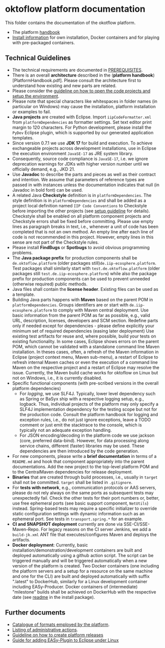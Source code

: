# oktoflow platform documentation

This folder contains the documentation of the okotflow platform.

* The platform [handbook](PlatformHandbook.pdf)
* [Install information](INSTALL.md) for own installation, Docker containers and for playing with pre-packaged containers.

## Technical Guidelines
* The technical requirements are documented in [PREREQUISITES](PREREQUISITES.md).
* There is an overall **architecture** described in the (**platform handbook**)[PlatformHandbook.pdf]. Please consult the architecture first to understand how existing and new parts are related.
* Please consider the [guideline on how to open the code projects and setup the environment](Guideline.pdf?raw=true).
* Please note that special characters like whitespaces in folder names (in particular on Windows) may cause the installation, platform installation or examples to fail.  
* **Java projects** are created with Eclipse. Import ``iipCodeFormatter.xml`` from ``platformDependencies`` as formatter settings. Set text editor print margin to 120 characters. For Python development, please install the `PyDev` Eclipse plugin, which is supported by our generated application templates.
* Since version 0.7.1 we use **JDK 17** for build and execution. To achieve exchangeable projects across development installations, use in Eclipse the execution environment ``JavaSE-17`` as JRE system library.
* Consequently, source code compliance is ``JavaSE-17``, i.e. we ignore deprecation warnings for JDKs with higher version number until we officially demand, e.g., JKD 21.
* Use **Javadoc** to describe the parts and pieces as well as their contract and intention. We assume that parameters of reference types are passed in with instances unless the documentation indicates that null (in Javadoc in bold font) can be used.
* A related Java **Checkstyle** definition is in ``platformDependencies``. The style definition is in ``platformDependencies`` and shall be added as a project local definition named ``IIP Code Conventions`` to Checkstyle before importing the other projects (see [setup guideline](../documentation/Guideline.pdf?raw=true) for details). Checkstyle shall be enabled on all platform component projects and Checkstyle errors shall be fixed before committing. Please use empty lines as paragraph breaks in text, i.e., whenever a unit of code has been completed that is not an own method. An empty line after each line of code is not recommended in this project. However, empty lines in this sense are not part of the Checkstyle rules.
* Please install **FindBugs** or **Spotbugs** to avoid obvious programming problems.
* The **Java package prefix** for production components shall be ``de.oktoflow.platform`` (older packages still)``de.iip-ecosphere.platform``. Test packages shall similarly start with ``test.de.oktoflow.platform`` (older packages still ``test.de.iip-ecosphere.platform``) while also the package prefix for production components can be used to prevent unneeded (otherwise required) public methods.
* Java files shall contain the **license header**. Existing files can be used as a template.
* Building Java parts happens with **Maven** based on the parent POM in ``platformDependencies``. Groups identifiers are or start with ``de.iip-ecosphere.platform`` to comply with Maven central deployment. Use basic information from the parent POM as far as possible, e.g., valid URL, description, licenses, developers and SCM section. Redefine parts only if needed except for dependencies - please define explicitly your minimum set of required dependencies (easing later deployment) Use existing test artifacts for reuse and, where possible, build your tests on existing functionality. In some cases, Eclipse shows errors on the parent POM, which cannot be validated with a standalone command line Maven installation. In theses cases, often, a refresh of the Maven information in Eclipse (project context menu, Maven sub-menu), a restart of Eclipse to refresh internal Maven caches or even the execution of a command line Maven on the respective project and a restart of Eclipse may resolve the issue. Currently, the Maven build cache works for oktoflow on Linux but not on Windows, i.e., it is currently disabled.
* Specific functional components (with pre-scribed versions in the overall platform dependencies)
  * For *logging*, we use SLF4J. Typically, lower level dependency such as Spring or BaSyx ship with a respective logging setup, e.g., logback. Thus, individual projects of the platform may only specify a SLF4J implementation dependency for the testing scope but not for the production code. Consult the platform handbook for logging and exception rules, i.e., do not just ignore exceptions, leave a TODO comment or just emit the stacktrace to the console, which is typically not an adequate exception handling.
  * For JSON encoding/decoding in the platform code we use jackson (core, preferred data-bind). However, for data processing along service chains, different (faster) libraries may be used. These dependencies are then introduced by the code generation.
* For new components, please write a **brief documentation** in terms of a ``README.md`` and hook that component appropriately into the parent documentations. Add the new project to the top-level platform POM and to the CentralMaven dependencies for release deployment.
* **Binaries** that are created through build processes, i.e., usually in `target` shall not be committed. `target` shall be listed in `.gitignore`.
* For **tests with network**, e.g., communication protocols or AAS servers, please do not rely always on the same ports as subsequent tests may unexpectedly fail. Check the other tests for their port numbers or, better, use free ephemeral ports (see basic support component, ``NetUtils``) instead. Spring-based tests may require a specific initializer to override static configuration settings with dynamic information such as an ephemeral port. See tests in ``transport.spring.*`` for an example.
* **CI and SNAPSHOT deployment** currently are done via SSE-CI/SSE-Maven-Repo. For legacy reasons on the CI server Jenkins, we add a ``build-jk.xml`` ANT file that executes/configures Maven and deploys the artifacts.
* **Docker deployment**: Currently, basic installation/demonstration/development containers are built and deployed automatically using a github action script. The script can be triggered manually and will be triggered automatically when a new version of the platform is created. Two Docker containers (one including the platform servers and a setup for a resource on the same machine and one for the CLI) are built and deployed automatically with suffix ".latest" to DockerHub, similarly for a Linux development container including EASy-Producer. Docker containers of (intermediate) "milestone" builds shall be achieved on DockerHub with the respective date (see [readme](https://github.com/iip-ecosphere/platform/blob/main/platform/tools/Install/container/readme.txt) in the install package).

## Further documents 
* [Catalogue of formats employed by the platform](../documentation/FORMATS.md).
* [Listing of administrative actions](../documentation/ACTIONS.md).
* [Guideline on how to create platform releases](../documentation/RELEASE.md)
* [Guide for adding EASy-Plugin to Eclipse under Linux](../documentation/Guide_Adding_Eclipse-EASy-Plugin_on_Linux.pdf)
